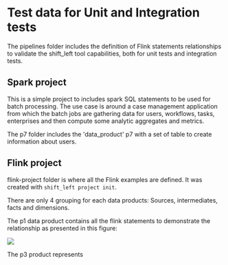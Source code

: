 # Test data for Unit and Integration tests

The pipelines folder includes the definition of Flink statements relationships to validate the shift_left tool capabilities, both for unit tests and integration tests.

## Spark project

This is a simple project to includes spark SQL statements to be used for batch processing. The use case is around a case management application from which the batch jobs are gathering data for users, workflows, tasks, enterprises and then compute some analytic aggregates and metrics.

The p7 folder includes the 'data_product' p7 with a set of table to create information about users.

## Flink project

flink-project folder is where all the Flink examples are defined. It was created with `shift_left project init`.

There are only 4 grouping for each data products: Sources, intermediates, facts and dimensions.

The p1 data product contains all the flink statements to demonstrate the relationship as presented in this  figure:

![](../../../../../../docs/images/flink_pipeline_for_test.drawio.png)

The p3 product represents 